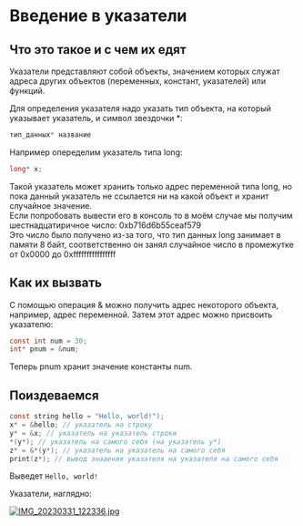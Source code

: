 # Введение в указатели
## Что это такое и с чем их едят
Указатели представляют собой объекты, значением которых служат адреса других объектов (переменных, констант, указателей) или функций.

Для определения указателя надо указать тип объекта, на который указывает указатель, и символ звездочки *:
```C
тип_данных* название
```
Например опеределим указатель типа long:
```C
long* x;
```
Такой указатель может хранить только адрес переменной типа long, 
но пока данный указатель не ссылается ни на какой объект и хранит случайное значение. <br>
Если попробовать вывести его в консоль то в моём случае мы получим шестнадцатиричное число: 0xb716d6b55ceaf579 <br>
Это число было получено из-за того,
что тип данных long занимает в памяти 8 байт,
соответственно он занял случайное число в промежутке от 0x0000 до 0xffffffffffffffff

## Как их вызвать
С помощью операция & можно получить адрес некоторого объекта,
например, адрес переменной.
Затем этот адрес можно присвоить указателю:
```C
const int num = 30;
int* pnum = &num;
```
Теперь pnum хранит значение константы num.

## Поиздеваемся
```C
const string hello = "Hello, world!");
x* = &hello; // указатель на строку
y* = &x; // указатель на указатель строки
*(y*); // указатель на самого себя (на указатель y*)
z* = &*(y*); // указатель на указатель на самого себя
print(z*); // вывод знааения указателя на указателя на самого себя
```
Выведет `Hello, world!`

Указатели, наглядно:

[![IMG_20230331_122336.jpg](https://f.radikal.host/2023/03/31/IMG_20230331_122336.jpg)](https://radikal.host/i/Xos1rh)
